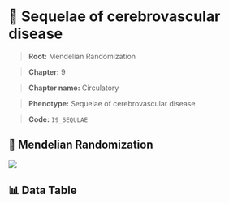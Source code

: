 # 🧪 Sequelae of cerebrovascular disease

> **Root:** Mendelian Randomization

> **Chapter:** 9  

> **Chapter name:** Circulatory

> **Phenotype:** Sequelae of cerebrovascular disease  

> **Code:** `I9_SEQULAE`

## 🧬 Mendelian Randomization  

<img src="/MR/Figures/Forward/I9_SEQULAE.png"/>

## 📊 Data Table

<CsvTableMRF src="/public/MR/Data/Forward/I9_SEQULAE.csv"/>
